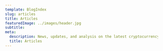 ```yaml
---
template: BlogIndex
slug: articles
title: Articles
featuredImage: ../images/header.jpg
subtitle:
meta:
  description: News, updates, and analysis on the latest cryptocurrency trends and developments
  title: Articles
---
```

